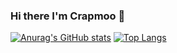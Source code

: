 ### Hi there I'm Crapmoo  👋
[![Anurag's GitHub stats](https://github-readme-stats.vercel.app/api?username=Crapmoo&show_icons=true&theme=synthwave)](https://github.com/anuraghazra/github-readme-stats)
[![Top Langs](https://github-readme-stats.vercel.app/api/top-langs/?username=Crapmoo&layout=compact&show_icons=true&bg_color=DEG,4158D0,C850C0,FFCC70&text_color=2B2B2B&title_color=2B2B2B)](https://github.com/anuraghazra/github-readme-stats)


<!--
**Crapmoo/Crapmoo** is a ✨ _special_ ✨ repository because its `README.md` (this file) appears on your GitHub profile.

Here are some ideas to get you started:

- 🔭 I’m currently working on ...
- 🌱 I’m currently learning ...
- 👯 I’m looking to collaborate on ...
- 🤔 I’m looking for help with ...
- 💬 Ask me about ...
- 📫 How to reach me: ...
- 😄 Pronouns: ...
- ⚡ Fun fact: ...
-->
